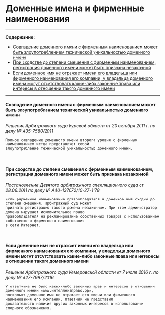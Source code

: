 # Доменные имена и фирменные наименования

----

**Содержание:**

* [Cовпадение доменного имени с фирменным наименованием может быть злоупотреблением технической уникальностью доменного имени](https://github.com/xCounsel/kardamon/blob/master/Russian/courts/fn.md#cовпадение-доменного-имени-с-фирменным-наименованием-может-быть-злоупотреблением-технической-уникальностью-доменного-имени)
* [При сходстве до степени смешения с фирменным наименованием, регистрация доменного имени может быть признана незаконной](https://github.com/xCounsel/kardamon/blob/master/Russian/courts/fn.md#При-сходстве-до-степени-смешения-с-фирменным-наименованием-регистрация-доменного-имени-может-быть-признана-незаконной)
* [Если доменное имя не отражает имени его владельца или фирменного наименования его компании, у владельца доменного имени могут отсутствовать какие-либо законные права или интересы в отношении такого доменного имени](/Russian/courts/fn.md)

----

#### Cовпадение доменного имени с фирменным наименованием может быть злоупотреблением технической уникальностью доменного имени
*Решение Арбитражного суда Курской области от 20 октября 2011 г. по делу № А35-7580/2011*
```
Полное совпадение доменного имени второго уровня с фирменным наименованием истца представляет собой 
злоупотребление технической уникальностью доменного имени.
```

<br>

#### При сходстве до степени смешения с фирменным наименованием, регистрация доменного имени может быть признана незаконной
*Постановление Девятого арбитражного апелляционного суда от 28.06.2011 по делу № А40-137072/10-27-1178*
```
Если фирменное наименование правообладателя и доменное имя сходны до степени смешения, арбитражный суд может 
признать регистрацию такого домена незаконным. При этом администратор домена нарушает исключительное право 
правообладателя на рекламирование собственных товаров с использованием собственного фирменного наименования 
в сети Интернет.
```

<br>

#### Если доменное имя не отражает имени его владельца или фирменного наименования его компании, у владельца доменного имени могут отсутствовать какие-либо законные права или интересы в отношении такого доменного имени
*Решение Арбитражного суда Кемеровской области от 7 июля 2016 г. по делу № А27-7997/2016*
```
У ответчика не было каких-либо законных прав и интересов в отношении доменного имени «www.интеллектправо.рф», 
поскольку доменное имя не отражает его имени или фирменного наименования его компании. Ответчик не представил 
доказательств наличия других законных интересов в использовании спорного обозначения.
```
